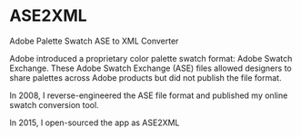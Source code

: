 # ASE2XML
Adobe Palette Swatch ASE to XML Converter

Adobe introduced a proprietary color palette swatch format: Adobe Swatch Exchange.  These Adobe Swatch Exchange (ASE) files allowed designers to share palettes across Adobe products but did not publish the file format.

In 2008, I reverse-engineered the ASE file format and published my online swatch conversion tool. 

In 2015, I open-sourced the app as ASE2XML

